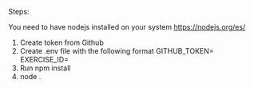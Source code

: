 Steps:

You need to have nodejs installed on your system
https://nodejs.org/es/

1. Create token from Github
2. Create .env file with the following format
    GITHUB_TOKEN=<token>
    EXERCISE_ID=<exerciseNumber>
3. Run npm install
4. node .